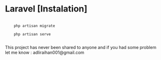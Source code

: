 # Laravel [Instalation]
<code>
    php artisan migrate <br>
    php artisan serve <br>
</code>

<p>This project has never been shared to anyone and if you had some problem let me know : adliraihan001@gmail.com</p>
